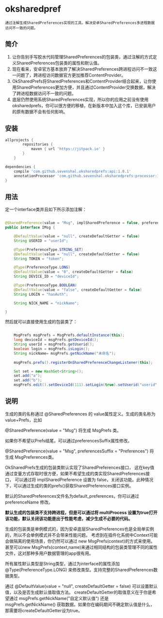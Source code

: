 # oksharedpref

```
通过注解生成SharedPreferences实现的工具。解决安卓SharedPreferences多进程数据访问不一致的问题。
```

## 简介
1. 让你告别手写胶水代码管理SharedPreferences的包装类，通过注解的方式定义SharedPreferences包装类的属性和默认值。
2. 现在看来，安卓官方基本放弃了解决SharedPreferences跨进程访问不一致这一问题了，跨进程访问数据官方更加推荐ContentProvider。
3. OkSharedPrefs将SharedPreferences和ContentProvider结合起来，让你使用SharedPreferences更加方便，并且通过ContentProvider交换数据，解决了跨进程数据访问不一致的问题。
4. 底层仍然使用系统SharedPreferences实现，所以你的应用之前没有使用oksharedprefs，你可以很方便的移植，在新版本中加入这个库，已安装用户的原有数据不会有任何影响。

## 安装

```groovy
allprojects {
		repositories {
			maven { url 'https://jitpack.io' }
		}
	}

dependencies {
    compile 'com.github.sevenshal.oksharedprefs:api:1.0.1'
    annotationProcessor 'com.github.sevenshal.oksharedprefs:processor:1.0.1'
}
```

## 用法

定一个interface类并且如下所示添加注解：

```java

@SharedPreference(value = "Msg", implSharedPreference = false, preferenceName = "msg", multiProcess = false)
public interface IMsg {

    @DefaultValue(value = "null", createDefaultGetter = false)
    String USERID = "userId";

    @Type(PreferenceType.STRING_SET)
    @DefaultValue(value = "null", createDefaultGetter = false)
    String TOKEN = "token";

    @Type(PreferenceType.LONG)
    @DefaultValue(value = "0", createDefaultGetter = false)
    String DEVICE_ID = "deviceId";

    @Type(PreferenceType.BOOLEAN)
    @DefaultValue(value = "false", createDefaultGetter = false)
    String LOGIN = "hasAuth";

    String NICK_NAME = "nickName";

}
```

然后就可以直接使用生成的包装类了：

``` java

    MsgPrefs msgPrefs = MsgPrefs.defaultInstance(this);
    long deviceId = msgPrefs.getDeviceId();
    String userId = msgPrefs.getUserid();
    boolean login = msgPrefs.isLogin();
    String nickName= msgPrefs.getNickName("未命名");
    
    msgPrefs.prefs().registerOnSharedPreferenceChangeListener(this);

    Set set = new HashSet<String>();
    set.add("a");
    set.add("b");
    msgPrefs.edit().setDeviceId(111).setLogin(true).setUserid("userid").setToken(set).apply();

```

## 说明
生成的类的名称通过 @SharedPreferences 的 value属性定义。生成的类名称为 value+Prefs，比如

@SharedPreference(value = "Msg") 将生成 MsgPrefs 类。

如果你不希望以Prefs结尾，可以通过preferencesSuffix属性修改。

@SharedPreference(value = "Msg", preferencesSuffix = "Preferences") 将生成 MsgPreferences类。

OkSharedPrefs生成的包装类默认实现了SharedPreferences接口，
这在key值通过变量方式存取时很方便，如果不希望生成的类实现SharedPreferences接口，
可以通过将 implSharedPreference 设置为 false，关闭该功能。此种情况下，可以通过生成的类的prefs()获取SharedPreferences接口实例。

默认的SharedPreferences文件名为default_preferences，你可以通过 preferenceName 修改。

**默认生成的包装类不支持跨进程，但是可以通过将 multiProcess 设置为true打开该功能，默认关闭该功能是出于性能考虑，减少生成不必要的代码。**

生成的包装类是单例模式的，因为安卓底层SharedPreferences也是全局单实例的，所以不会单例模式并不会带来性能问题。
考虑到在插件化系统中Context可能会做隔离的使用场景，你仍然可以通过 new MsgPrefs(context)的方式来使用。
甚至可以new MsgPrefs(context,name)来通过相同结构的包装类管理不同的属性文件，这对那种多用户数据管理的app很有用。

所有属性默认类型是String类型，通过为interface的属性添加
@Type(PreferenceType.LONG)
来修改类型。支持完整的SharedPreferences数据类型。

通过 @DefaultValue(value = "null", createDefaultGetter = false) 可以设置默认值，以及是否生成默认值取值方法。
createDefaultGetter的取值意义在于你是希望通过 msgPrefs.getNickName("自定义默认值") 还是 msgPrefs.getNickName() 获取数据。如果你在编码期间不确定默认值是什么，那需要将createDefaultGetter设为true。

